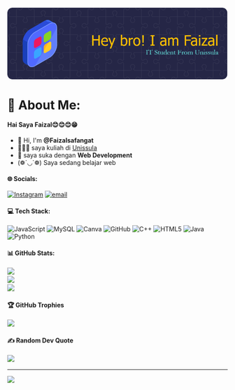 <!-- # My Github Profile ;) -->
![faizal](img/github-header-image.png)
# 💫 About Me:
#### Hai Saya Faizal😊😊😊😁 


- 👋 Hi, I'm **@Faizalsafangat**
- 🏢🏢🏤 saya kuliah di [Unissula](unissula.ac.id)
- 👀 saya suka dengan **Web Development**
- (❁´◡`❁) Saya sedang belajar web
<!-- #### My status 
![Anurag's GitHub stats](https://github-readme-stats.vercel.app/api?username=faizal29&show_icons=true&theme=radical)

#### Study
![Visual Studio Code](https://img.shields.io/badge/Visual%20Studio%20Code-0078d7.svg?style=for-the-badge&logo=visual-studio-code&logoColor=white) ![HTML5](https://img.shields.io/badge/html5-%23E34F26.svg?style=for-the-badge&logo=html5&logoColor=white) ![JavaScript](https://img.shields.io/badge/javascript-%23323330.svg?style=for-the-badge&logo=javascript&logoColor=%23F7DF1E) ![C++](https://img.shields.io/badge/c++-%2300599C.svg?style=for-the-badge&logo=c%2B%2B&logoColor=white) ![Java](https://img.shields.io/badge/java-%23ED8B00.svg?style=for-the-badge&logo=openjdk&logoColor=white)
![Python](https://img.shields.io/badge/python-3670A0?style=for-the-badge&logo=python&logoColor=ffdd54) 
#### Social media
![https://www.instagram.com/faizalsfngt?igsh=MTZ6dG9vbmhuZXRvMQ==](https://img.shields.io/badge/Instagram-%23E4405F.svg?style=for-the-badge&logo=Instagram&logoColor=white) ![Facebook](https://img.shields.io/badge/Facebook-%231877F2.svg?style=for-the-badge&logo=Facebook&logoColor=white) ![WhatsApp](https://img.shields.io/badge/WhatsApp-25D366?style=for-the-badge&logo=whatsapp&logoColor=white) ![Google Meet](https://img.shields.io/badge/Google%20Meet-00897B?style=for-the-badge&logo=google-meet&logoColor=white) ![Linktree](https://img.shields.io/badge/linktree-1de9b6?style=for-the-badge&logo=linktree&logoColor=white) ![LinkedIn](https://img.shields.io/badge/linkedin-%230077B5.svg?style=for-the-badge&logo=linkedin&logoColor=white) ![TikTok](https://img.shields.io/badge/TikTok-%23000000.svg?style=for-the-badge&logo=TikTok&logoColor=white) ![faizalsafaat46@gmail.com](https://img.shields.io/badge/Gmail-D14836?style=for-the-badge&logo=gmail&logoColor=white) ![GitHub](https://img.shields.io/badge/github-%23121011.svg?style=for-the-badge&logo=github&logoColor=white)
#### Smartphone
![Samsung](https://img.shields.io/badge/Samsung-%231428A0.svg?style=for-the-badge&logo=samsung&logoColor=white) -->




#### 🌐 Socials:
[![Instagram](https://img.shields.io/badge/Instagram-%23E4405F.svg?logo=Instagram&logoColor=white)](https://instagram.com/_faizalsfngt_) [![email](https://img.shields.io/badge/Email-D14836?logo=gmail&logoColor=white)](mailto:faizalsafaat46@gmail.com) 

#### 💻 Tech Stack:
![JavaScript](https://img.shields.io/badge/javascript-%23323330.svg?style=for-the-badge&logo=javascript&logoColor=%23F7DF1E) ![MySQL](https://img.shields.io/badge/mysql-4479A1.svg?style=for-the-badge&logo=mysql&logoColor=white) ![Canva](https://img.shields.io/badge/Canva-%2300C4CC.svg?style=for-the-badge&logo=Canva&logoColor=white) ![GitHub](https://img.shields.io/badge/github-%23121011.svg?style=for-the-badge&logo=github&logoColor=white) ![C++](https://img.shields.io/badge/c++-%2300599C.svg?style=for-the-badge&logo=c%2B%2B&logoColor=white) ![HTML5](https://img.shields.io/badge/html5-%23E34F26.svg?style=for-the-badge&logo=html5&logoColor=white) ![Java](https://img.shields.io/badge/java-%23ED8B00.svg?style=for-the-badge&logo=openjdk&logoColor=white) ![Python](https://img.shields.io/badge/python-3670A0?style=for-the-badge&logo=python&logoColor=ffdd54)
#### 📊 GitHub Stats:
![](https://github-readme-stats.vercel.app/api?username=faizal29&theme=panda&hide_border=false&include_all_commits=false&count_private=false)<br/>
![](https://nirzak-streak-stats.vercel.app/?user=faizal29&theme=panda&hide_border=false)<br/>
![](https://github-readme-stats.vercel.app/api/top-langs/?username=faizal29&theme=panda&hide_border=false&include_all_commits=false&count_private=false&layout=compact)

#### 🏆 GitHub Trophies
![](https://github-profile-trophy.vercel.app/?username=faizal29&theme=nord&no-frame=false&no-bg=true&margin-w=4)

#### ✍️ Random Dev Quote
![](https://quotes-github-readme.vercel.app/api?type=horizontal&theme=radical)

---
[![](https://visitcount.itsvg.in/api?id=faizal29&icon=9&color=5)](https://visitcount.itsvg.in)

<!-- Proudly created with GPRM ( https://gprm.itsvg.in ) -->